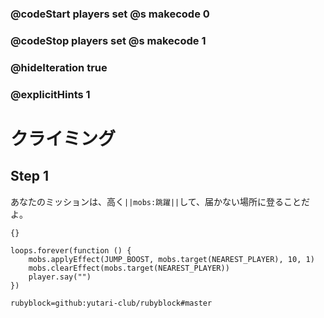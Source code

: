### @codeStart players set @s makecode 0
### @codeStop players set @s makecode 1

### @hideIteration true 
### @explicitHints 1


<!-- # The Climb -->
# クライミング

## Step 1
あなたのミッションは、高く``||mobs:跳躍||``して、届かない場所に登ることだよ。
<!-- Your challenge is to ``||mobs:jump||`` really high to climb up to the inaccessible area.  -->
```template
{}
``` 
```ghost
loops.forever(function () {
    mobs.applyEffect(JUMP_BOOST, mobs.target(NEAREST_PLAYER), 10, 1)
    mobs.clearEffect(mobs.target(NEAREST_PLAYER))
    player.say("")
})
```
```package
rubyblock=github:yutari-club/rubyblock#master
```